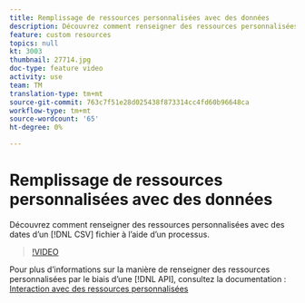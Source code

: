 ```yaml
---
title: Remplissage de ressources personnalisées avec des données
description: Découvrez comment renseigner des ressources personnalisées à l’aide de données provenant d’un fichier CSV à l’aide d’un processus.
feature: custom resources
topics: null
kt: 3003
thumbnail: 27714.jpg
doc-type: feature video
activity: use
team: TM
translation-type: tm+mt
source-git-commit: 763c7f51e28d025438f873314cc4fd60b96648ca
workflow-type: tm+mt
source-wordcount: '65'
ht-degree: 0%

---
```



# Remplissage de ressources personnalisées avec des données

Découvrez comment renseigner des ressources personnalisées avec des dates d’un [!DNL CSV] fichier à l’aide d’un processus.

>[!VIDEO](https://video.tv.adobe.com/v/27714?quality=9)

Pour plus d’informations sur la manière de renseigner des ressources personnalisées par le biais d’une [!DNL API], consultez la documentation : [Interaction avec des ressources personnalisées](https://experienceleague.adobe.com/docs/campaign-standard/using/working-with-apis/interacting-with-custom-resources.html.)

